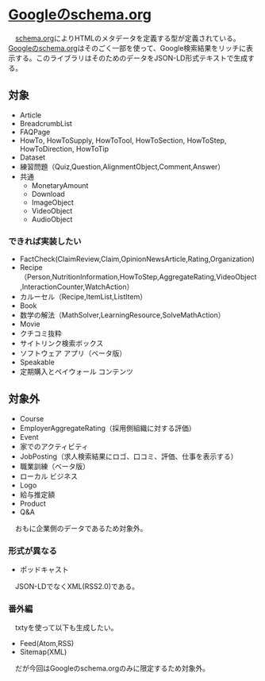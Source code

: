 # [Googleのschema.org][]

[schema.org]:https://schema.org/
[Googleのschema.org]:https://developers.google.com/search/docs/advanced/structured-data/search-gallery?hl=ja

　[schema.org][]によりHTMLのメタデータを定義する型が定義されている。[Googleのschema.org][]はそのごく一部を使って、Google検索結果をリッチに表示する。このライブラリはそのためのデータをJSON-LD形式テキストで生成する。

## 対象

* Article
* BreadcrumbList
* FAQPage
* HowTo, HowToSupply, HowToTool, HowToSection, HowToStep, HowToDirection, HowToTip
* Dataset
* 練習問題（Quiz,Question,AlignmentObject,Comment,Answer）
* 共通
    * MonetaryAmount
    * Download
    * ImageObject
    * VideoObject
    * AudioObject

### できれば実装したい

* FactCheck(ClaimReview,Claim,OpinionNewsArticle,Rating,Organization)
* Recipe（Person,NutritionInformation,HowToStep,AggregateRating,VideoObject,InteractionCounter,WatchAction）
* カルーセル（Recipe,ItemList,ListItem）
* Book
* 数学の解法（MathSolver,LearningResource,SolveMathAction）
* Movie
* クチコミ抜粋
* サイトリンク検索ボックス
* ソフトウェア アプリ（ベータ版）
* Speakable
* 定期購入とペイウォール コンテンツ

## 対象外

* Course
* EmployerAggregateRating（採用側組織に対する評価）
* Event
* 家でのアクティビティ
* JobPosting（求人検索結果にロゴ、口コミ、評価、仕事を表示する）
* 職業訓練（ベータ版）
* ローカル ビジネス
* Logo
* 給与推定額
* Product
* Q&A

　おもに企業側のデータであるため対象外。

### 形式が異なる

* ポッドキャスト

　JSON-LDでなくXML(RSS2.0)である。

### 番外編

　txtyを使って以下も生成したい。

* Feed(Atom,RSS)
* Sitemap(XML)

　だが今回はGoogleのschema.orgのみに限定するため対象外。

